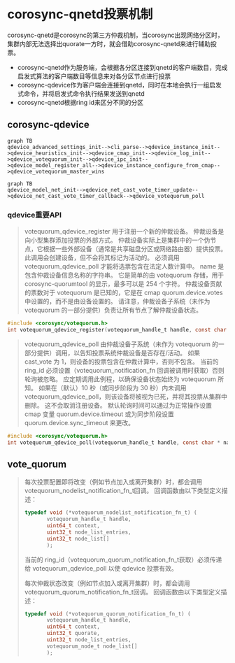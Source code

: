 # corosync-qnetd投票机制

corosync-qnetd是corosync的第三方仲裁机制，当corosync出现网络分区时，集群内部无法选择出quorate一方时，就会借助corosync-qnetd来进行辅助投票。

- corosync-qnetd作为服务端，会根据各分区连接到qnetd的客户端数目，完成启发式算法的客户端数目等信息来对各分区节点进行投票
- corosync-qdevice作为客户端会连接到qnetd，同时在本地会执行一组启发式命令，并将启发式命令执行结果发送到qnetd
- corosync-qnetd根据ring id来区分不同的分区

## corosync-qdevice

```mermaid
graph TB
qdevice_advanced_settings_init-->cli_parse-->qdevice_instance_init-->qdevice_heuristics_init-->qdevice_cmap_init-->qdevice_log_init-->qdevice_votequorum_init-->qdevice_ipc_init-->qdevice_model_register_all-->qdevice_instance_configure_from_cmap-->qdevice_votequorum_master_wins
```

```mermaid
graph TB
qdevice_model_net_init-->qdevice_net_cast_vote_timer_update-->qdevice_net_cast_vote_timer_callback-->qdevice_votequorum_poll
```

### qdevice重要API

>
>
>votequorum_qdevice_register 用于注册一个新的仲裁设备。 仲裁设备是向小型集群添加投票的外部方式。 仲裁设备实际上是集群中的一个伪节点，它根据一些外部设备（通常是共享磁盘分区或网络路由器）提供投票。
>此调用会创建设备，但不会将其标记为活动的。 必须调用 votequorum_qdevice_poll 才能将选票包含在法定人数计算中。
>name 是包含仲裁设备信息名称的字符串。 它是简单的由 votequorum 存储，用于 corosync-quorumtool 的显示，最多可以是 254 个字符。
>仲裁设备贡献的票数对于 votequorum 是已知的，它是在 cmap quorum.device.votes 中设置的，而不是由设备设置的。
>请注意，仲裁设备子系统（未作为 votequorum 的一部分提供）负责让所有节点了解仲裁设备状态。

```c
#include <corosync/votequorum.h>
int votequorum_qdevice_register(votequorum_handle_t handle, const char * name);
```

>
>
>votequorum_qdevice_poll 由仲裁设备子系统（未作为 votequorum 的一部分提供）调用，以告知投票系统仲裁设备是否存在/活动。 如果 cast_vote 为 1，则设备的投票包含在仲裁计算中，否则不包含。 当前的 ring_id 必须设置（votequorum_notification_fn 回调被调用时获取）否则轮询被忽略。 应定期调用此例程，以确保设备状态始终为 votequorum 所知。 如果在（默认）10 秒（或同步阶段为 30 秒）内未调用 votequorum_qdevice_poll，则该设备将被视为已死，并将其投票从集群中删除。 这不会取消注册设备。 默认轮询时间可以通过为正常操作设置 cmap 变量 quorum.device.timeout 或为同步阶段设置 quorum.device.sync_timeout 来更改。

```c
#include <corosync/votequorum.h>
int votequorum_qdevice_poll(votequorum_handle_t handle, const char * name, unsigned int cast_vote, votequorum_ring_id_t ring_id);
```

## vote_quorum

>
>
>每次投票配置即将改变（例如节点加入或离开集群）时，都会调用votequorum_nodelist_notification_fn_t回调。 回调函数由以下类型定义描述：
>
>```c
>typedef void (*votequorum_nodelist_notification_fn_t) (
>        votequorum_handle_t handle,
>        uint64_t context,
>        uint32_t node_list_entries,
>        uint32_t node_list[]
>        );
>```
>
>当前的 ring_id（votequorum_quorum_notification_fn_t获取）必须传递给 votequorum_qdevice_poll 以使 qdevice 投票有效。
>
>每次仲裁状态改变（例如节点加入或离开集群）时，都会调用votequorum_quorum_notification_fn_t回调。 回调函数由以下类型定义描述：
>
>```c
>typedef void (*votequorum_quorum_notification_fn_t) (
>        votequorum_handle_t handle,
>        uint64_t context,
>        uint32_t quorate,
>        uint32_t node_list_entries,
>        votequorum_node_t node_list[]
>        );
>```
>
>

